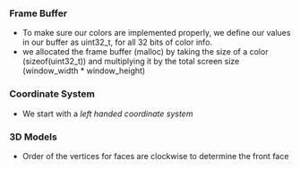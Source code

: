 
### Frame Buffer
- To make sure our colors are implemented properly, we define our values in our buffer as uint32_t, for all 32 bits of color info.
- we allocated the frame buffer (malloc) by taking the size of a color (sizeof(uint32_t)) and multiplying it by the total screen size (window_width * window_height)


### Coordinate System
- We start with a *left handed coordinate system*


### 3D Models
- Order of the vertices for faces are clockwise to determine the front face